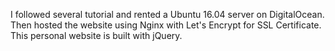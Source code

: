 I followed several tutorial and rented a Ubuntu 16.04 server on DigitalOcean. Then hosted the website using Nginx with Let's Encrypt for SSL Certificate. 
This personal website is built with jQuery.